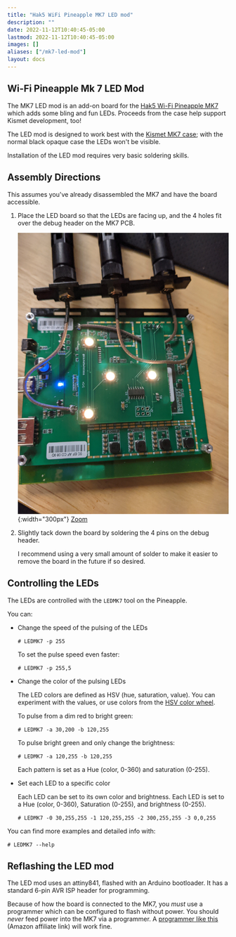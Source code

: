 ```yaml
---
title: "Hak5 WiFi Pineapple MK7 LED mod"
description: ""
date: 2022-11-12T10:40:45-05:00
lastmod: 2022-11-12T10:40:45-05:00
images: []
aliases: ["/mk7-led-mod"]
layout: docs
---
```


## Wi-Fi Pineapple Mk 7 LED Mod

The MK7 LED mod is an add-on board for the [Hak5 Wi-Fi Pineapple MK7](https://shop.hak5.org/products/wifi-pineapple) which adds some bling and fun LEDs.  Proceeds from the case help support Kismet development, too!

The LED mod is designed to work best with the [Kismet MK7 case](/mk7-kismet-case); with the normal black opaque case the LEDs won't be visible.

Installation of the LED mod requires very basic soldering skills.

## Assembly Directions

This assumes you've already disassembled the MK7 and have the board accessible.

1. Place the LED board so that the LEDs are facing up, and the 4 holes fit over the debug header on the MK7 PCB.

    ![Align board](ledmod.jpg){:width="300px"} [Zoom](ledmod.jpg)

2. Slightly tack down the board by soldering the 4 pins on the debug header.

    I recommend using a very small amount of solder to make it easier to remove the board in the future if so desired.

## Controlling the LEDs

The LEDs are controlled with the `LEDMK7` tool on the Pineapple.

You can:

* Change the speed of the pulsing of the LEDs

    ```
    # LEDMK7 -p 255
    ```

    To set the pulse speed even faster:

    ```
    # LEDMK7 -p 255,5
    ```

* Change the color of the pulsing LEDs

    The LED colors are defined as HSV (hue, saturation, value).  You can experiment with the values, or use colors from the [HSV color wheel](http://colorizer.org/).

    To pulse from a dim red to bright green:

    ```
    # LEDMK7 -a 30,200 -b 120,255
    ```

    To pulse bright green and only change the brightness:

    ```
    # LEDMK7 -a 120,255 -b 120,255
    ```

    Each pattern is set as a Hue (color, 0-360) and saturation (0-255).

* Set each LED to a specific color

    Each LED can be set to its own color and brightness.  Each LED is set to a Hue (color, 0-360), Saturation (0-255), and brightness (0-255).

    ```
    # LEDMK7 -0 30,255,255 -1 120,255,255 -2 300,255,255 -3 0,0,255
    ```

You can find more examples and detailed info with:

```
# LEDMK7 --help
```

## Reflashing the LED mod

The LED mod uses an attiny841, flashed with an Arduino bootloader.  It has a standard 6-pin AVR ISP header for programming.

Because of how the board is connected to the MK7, you *must* use a programmer which can be configured to flash without power.  You should *never* feed power into the MK7 via a programmer.  A [programmer like this](https://amzn.to/3ceBA0k) (Amazon affiliate link) will work fine.

